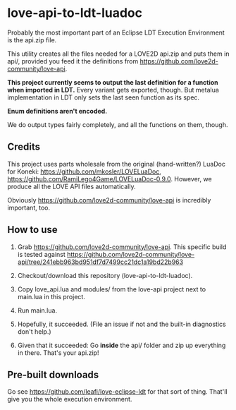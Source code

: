 # love-api-to-ldt-luadoc

Probably the most important part of an Eclipse LDT Execution Environment is the api.zip file.

This utility creates all the files needed for a LOVE2D api.zip and puts them in api/, provided you feed it the definitions from https://github.com/love2d-community/love-api.

**This project currently seems to output the last definition for a function when imported in LDT.** Every variant gets exported, though. But metalua implementation in LDT only sets the last seen function as its spec.

**Enum definitions aren't encoded.**

We do output types fairly completely, and all the functions on them, though.

## Credits

This project uses parts wholesale from the original (hand-written?) LuaDoc for Koneki: https://github.com/mkosler/LOVELuaDoc, https://github.com/RamiLego4Game/LOVELuaDoc-0.9.0. However, we produce all the LOVE API files automatically.

Obviously https://github.com/love2d-community/love-api is incredibly important, too.

## How to use

1. Grab https://github.com/love2d-community/love-api. This specific build is tested against https://github.com/love2d-community/love-api/tree/241ebb963bd951df7d7499cc21dc1a19bd22b963

2. Checkout/download this repository (love-api-to-ldt-luadoc).

3. Copy love_api.lua and modules/ from the love-api project next to main.lua in this project.

4. Run main.lua.

5. Hopefully, it succeeded. (File an issue if not and the built-in diagnostics don't help.)

6. Given that it succeeded: Go **inside** the api/ folder and zip up everything in there. That's your api.zip!

## Pre-built downloads

Go see https://github.com/leafi/love-eclipse-ldt for that sort of thing. That'll give you the whole execution environment.
